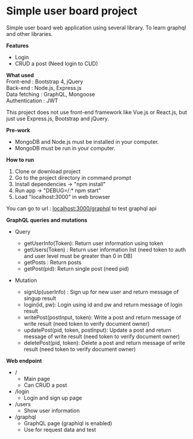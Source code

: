 <h1>Simple user board project</h1>

Simple user board web application using several library. To learn graphql and other libraries.

**Features**
- Login
- CRUD a post (Need login to CUD)

**What used**  
Front-end : Bootstrap 4, jQuery  
Back-end : Node.js, Express.js  
Data fetching : GraphQL, Mongoose  
Authentication : JWT  

This project does not use front-end framework like Vue.js or React.js, but just use Express.js, Bootstrap and jQuery.

**Pre-work**
- MongoDB and Node.js must be installed in your computer.
- MongoDB must be run in your computer.

**How to run**
1. Clone or download project
2. Go to the project directory in command prompt
3. Install dependencies -> "npm install"
4. Run app -> "DEBUG=/:* npm start"
5. Load "localhost:3000" in web browser

You can go to url : <a target="_blank" href="http://localhost:3000/graphql">localhost:3000/graphql</a> to test graphql api

**GraphQL queries and mutations**
- Query
	- getUserInfo(Token): Return user information using token
	- getUsers(Token) : Return user information list (need token to auth and user level must be greater than 0 in DB)
	- getPosts : Return posts
	- getPost(pid): Return single post (need pid)
  
- Mutation
	- signUp(userInfo) : Sign up for new user and return message of singup result
	- login(id, pw): Login using id and pw and return message of login result
	- writePost(postInput, token): Write a post and return message of write result (need token to verify document owner)
	- updatePost(pid, token, postInput): Update a post and return message of write result (need token to verify document owner)
	- deletePost(pid, token): Delete a post and return message of write result (need token to verify document owner)

**Web endpoint**
- /
	- Main page
	- Can CRUD a post
- /login
	- Login and sign up page
- /users
	- Show user information
- /graphql
	- GraphQL page (graphiql is enabled)
	- Use for request data and test
